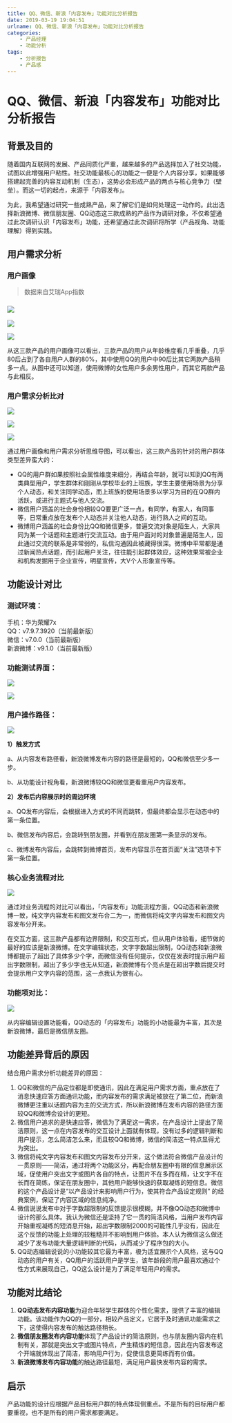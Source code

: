 ```yaml
---
title: QQ、微信、新浪「内容发布」功能对比分析报告
date: 2019-03-19 19:04:51
urlname: QQ、微信、新浪「内容发布」功能对比分析报告
categories:
    - 产品经理
    - 功能分析
tags:
    - 分析报告
    - 产品感
---
```


# QQ、微信、新浪「内容发布」功能对比分析报告

## 背景及目的

随着国内互联网的发展、产品同质化严重，越来越多的产品选择加入了社交功能，试图以此增强用户粘性。社交功能最核心的功能之一便是个人内容分享，如果能够搭建起完善的内容互动机制（生态），这势必会形成产品的两点与核心竞争力（壁垒）。而这一切的起点，来源于「内容发布」。

为此，我希望通过研究一些成熟产品，来了解它们是如何处理这一动作的。此出选择新浪微博、微信朋友圈、QQ动态这三款成熟的产品作为调研对象，不仅希望通过此次调研认识「内容发布」功能，还希望通过此次调研将所学（产品视角、功能理解）得到实践。

## 用户需求分析

### 用户画像

> 数据来自艾瑞App指数

### ![](https://awakeninggeek-image.oss-cn-beijing.aliyuncs.com/img/20190720150000.png)

![](https://awakeninggeek-image.oss-cn-beijing.aliyuncs.com/img/20190720150038.png)

![](https://awakeninggeek-image.oss-cn-beijing.aliyuncs.com/img/20190720150100.png)

从这三款产品的用户画像可以看出，三款产品的用户从年龄维度看几乎重叠，几乎80后占到了各自用户人群的80%，其中使用QQ的用户中90后比其它两款产品稍多一点。从图中还可以知道，使用微博的女性用户多余男性用户，而其它两款产品与此相反。

### 用户需求分析比对

![](https://awakeninggeek-image.oss-cn-beijing.aliyuncs.com/img/20190720150556.png)

![](https://awakeninggeek-image.oss-cn-beijing.aliyuncs.com/img/20190720150530.png)

![](https://awakeninggeek-image.oss-cn-beijing.aliyuncs.com/img/20190720150646.png)

通过用户画像和用户需求分析思维导图，可以看出，这三款产品的针对的用户群体类型差异蛮大的：

- QQ的用户群如果按照社会属性维度来细分，再结合年龄，就可以知到QQ有两类典型用户，学生群体和刚刚从学校毕业的上班族，学生主要使用场景为分享个人动态，和关注同学动态，而上班族的使用场景多以学习为目的在QQ群内活跃，或进行主题式与他人交流。
- 微信用户涵盖的社会身份相较QQ要更广泛一点，有同学，有家人，有同事等，日常重点放在发布个人动态并关注他人动态，进行熟人之间的互动。
- 微博用户涵盖的社会身份比QQ和微信更多，普遍交流对象是陌生人，大家共同为某一个话题和主题进行交流互动。由于用户面对的对象普遍是陌生人，因此通过交流的联系是非常弱的，私信沟通因此被藏得很深。微博中平常都是通过新闻热点话题，而引起用户关注，往往能引起群体效应，这种效果常被企业和机构发掘用于企业宣传，明星宣传，大V个人形象宣传等。

## 功能设计对比

### 测试环境：

手机：华为荣耀7x  
QQ：v7.9.7.3920（当前最新版）  
微信：v7.0.0（当前最新版）  
新浪微博：v9.1.0（当前最新版）

### 功能测试界面：

![](https://awakeninggeek-image.oss-cn-beijing.aliyuncs.com/img/20190720150718.png)

![](https://awakeninggeek-image.oss-cn-beijing.aliyuncs.com/img/20190720150738.png)

### 用户操作路径：

![](https://awakeninggeek-image.oss-cn-beijing.aliyuncs.com/img/20190720150850.png)

**1）触发方式**

a、从内容发布路径看，新浪微博发布内容的路径是最短的，QQ和微信至少多一步。

b、从功能设计视角看，新浪微博较QQ和微信更看重用户内容发布。

**2）发布后内容展示时的周边环境**

a、QQ发布内容后，会根据进入方式的不同而跳转，但最终都会显示在动态中的第一条位置。

b、微信发布内容后，会跳转到朋友圈，并看到在朋友圈第一条显示的发布。

c、微博发布内容后，会跳转到微博首页，发布内容显示在首页面“关注”选项卡下第一条位置。

### 核心业务流程对比

![](https://awakeninggeek-image.oss-cn-beijing.aliyuncs.com/img/20190720150949.png)

通过对业务流程的对比可以看出，「内容发布」功能流程方面，QQ动态和新浪微博一致，纯文字内容发布和图文发布合二为一，而微信将纯文字内容发布和图文内容发布分开来。

在交互方面，这三款产品都有边界限制，和交互形式，但从用户体验看，细节做的最好的应该是新浪微博。在文字编辑状态，文字字数超出限制，QQ动态和新浪微博都提示了超出了具体多少个字，而微信没有任何提示，仅仅在发表时提示用户超出字数限制，超出了多少字也无从知道，新浪微博有个亮点是在超出字数后提交时会提示用户文字内容的范围，这一点我认为很有心。

### 功能项对比：

![](https://awakeninggeek-image.oss-cn-beijing.aliyuncs.com/img/20190720151013.png)

从内容编辑设置功能看，QQ动态的「内容发布」功能的小功能最为丰富，其次是新浪微博，最后是微信朋友圈。

## 功能差异背后的原因

结合用户需求分析功能差异的原因：

1. QQ和微信的产品定位都是即使通讯，因此在满足用户需求方面，重点放在了消息快速应答方面通讯功能，而内容发布的需求满足被放在了第二位，而新浪微博更注重以话题内容为主的交流方式，所以新浪微博在发布内容的路径方面较QQ和微博会设计的更短。
2. 微信用户追求的是快速应答，微信为了满足这一需求，在产品设计上提出了简洁原则，这一点在内容发布的交互设计上面就有体现，没有过多的逻辑判断和用户提示，怎么简洁怎么来，而且较QQ和微博，微信的简洁这一特点显得尤为突出。
3. 微信将纯文字内容发布和图文内容发布分开来，这个做法符合微信产品设计的一贯原则——简洁，通过将两个功能区分，再配合朋友圈中有限的信息展示区域，促使用户突出文字或图片各自的特点，让图片不在多而在精，让文字不在长而在简练，保证在朋友圈中，其他用户能够快速的获取凝练的短信息。微信的这个产品设计是“以产品设计来影响用户行为，使其符合产品设定规则” 的经典案例，保证了内容区域的信息纯净。
4. 微信说说发布中对于字数超限制的反馈提示很模糊，并不像QQ动态和微博中设计的那么具体。我认为微信还是坚持了它一贯的简洁风格，当用户发布内容开始重视凝练的短消息开始，超出字数限制2000的可能性几乎没有，因此在这个反馈的功能上处理的较粗糙并不影响到用户体验。本人认为微信这么做还减少了发布功能大量逻辑判断的代码，从而减少了程序包的大小。
5. QQ动态编辑说说的小功能较其它最为丰富，极为适宜展示个人风格，这与QQ动态的用户有关，QQ用户的活跃用户是学生，该年龄段的用户最喜欢通过个性方式来展现自己，QQ这么设计是为了满足年轻用户的需求。

## 功能对比结论

1. **QQ动态发布内容功能**为迎合年轻学生群体的个性化需求，提供了丰富的编辑功能。该功能作为QQ的一部分，相较产品定义，它居于及时通讯功能需求之下，这使得内容发布的触达路径稍长。
2. **微信朋友圈发布内容功能**体现了产品设计的简洁原则，也与朋友圈内容内在机制有关，那就是突出文字或图片特点，产生精炼的短信息，因此在内容发布这个开端就体现出了简洁，影响用户行为，促使信息更简练而有价值。
3. **新浪微博发布内容功能**的触达路径最短，满足用户最快发布内容的需求。

## 启示

产品功能的设计应根据产品目标用户群的特点体现侧重点。不是所有的目标用户都要重视，也不是所有的用户需求都要满足。